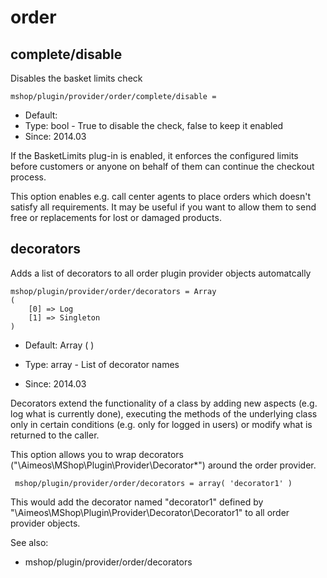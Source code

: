
# order
## complete/disable

Disables the basket limits check

```
mshop/plugin/provider/order/complete/disable = 
```

* Default: 
* Type: bool - True to disable the check, false to keep it enabled
* Since: 2014.03

If the BasketLimits plug-in is enabled, it enforces the configured
limits before customers or anyone on behalf of them can continue the
checkout process.

This option enables e.g. call center agents to place orders which
doesn't satisfy all requirements. It may be useful if you want to
allow them to send free or replacements for lost or damaged products.


## decorators

Adds a list of decorators to all order plugin provider objects automatcally

```
mshop/plugin/provider/order/decorators = Array
(
    [0] => Log
    [1] => Singleton
)
```

* Default: Array
(
)

* Type: array - List of decorator names
* Since: 2014.03

Decorators extend the functionality of a class by adding new aspects
(e.g. log what is currently done), executing the methods of the underlying
class only in certain conditions (e.g. only for logged in users) or
modify what is returned to the caller.

This option allows you to wrap decorators
("\Aimeos\MShop\Plugin\Provider\Decorator\*") around the order provider.

```
 mshop/plugin/provider/order/decorators = array( 'decorator1' )
```

This would add the decorator named "decorator1" defined by
"\Aimeos\MShop\Plugin\Provider\Decorator\Decorator1" to all order provider
objects.

See also:

* mshop/plugin/provider/order/decorators